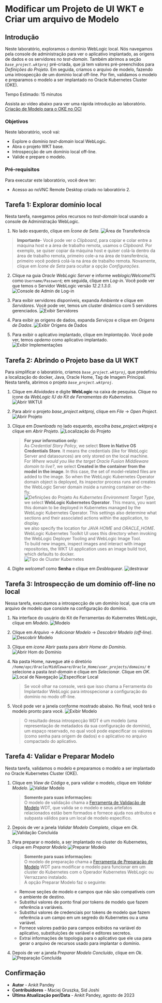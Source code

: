 # Modificar um Projeto de UI WKT e Criar um arquivo de Modelo

## Introdução

Neste laboratório, exploramos o domínio WebLogic local. Nós navegamos pela console de administração para ver o aplicativo implantado, as origens de dados e os servidores no _test-domain_. Também abrimos a seção _`base_project.wktproj`_ pré-criada, que já tem valores pré-preenchidos para _Definições do Projeto_. Em seguida, criamos o arquivo de modelo, fazendo uma introspecção de um domínio local off-line. Por fim, validamos o modelo e preparamos o modelo a ser implantado no Oracle Kubernetes Cluster (OKE).

Tempo Estimado: 15 minutos

Assista ao vídeo abaixo para ver uma rápida introdução ao laboratório. [Criação de Modelo para o OKE no OCI](videohub:1_qdch3qqg)

### Objetivos

Neste laboratório, você vai:

*   Explore o domínio _test-domain_ local WebLogic.
*   Abra o projeto WKT base.
*   Introspecção de um domínio local off-line.
*   Valide e prepare o modelo.

### Pré-requisitos

Para executar este laboratório, você deve ter:

*   Acesso ao noVNC Remote Desktop criado no laboratório 2.

## Tarefa 1: Explorar domínio local

Nesta tarefa, navegamos pelos recursos no _test-domain_ local usando a console de Administração WebLogic.

1.  No lado esquerdo, clique em _Ícone de Seta_. ![Área de Transferência](images/clipboard.png)

> **Importante**\- Você pode ver o _Clipboard_, para copiar e colar entre a máquina host e a área de trabalho remota, usamos o _Clipboard_. Por exemplo, se quiser copiar da máquina host e quiser colá-la dentro da área de trabalho remota, primeiro cole-a na área de transferência, primeiro você poderá colá-la na área de trabalho remota. Novamente, clique em _Ícone de Seta_ para ocultar a opção _Configurações_.

2.  Clique na guia _Oracle WebLogic Server_ e informe _weblogic/Welcome1%_ como `Username/Password`; em seguida, clique em _Log-in_. Você pode ver que temos o Servidor WebLogic versão _12.2.1.3.0_.  
    ![Console de Admin de Log-in](images/login-admin-console.png)
    
3.  Para exibir servidores disponíveis, expanda _Ambiente_ e clique em _Servidores_. Você pode ver, temos um cluster dinâmico com 5 servidores gerenciados. ![Exibir Servidores](images/view-servers.png)
    
4.  Para exibir as origens de dados, expanda _Serviços_ e clique em _Origens de Dados_. ![Exibir Origens de Dados](images/view-datasources.png)
    
5.  Para exibir o aplicativo implantado, clique em _Implantação_. Você pode ver, temos _opdemo_ como aplicativo implantado. ![Exibir Implementações](images/view-deployments.png)
    

## Tarefa 2: Abrindo o Projeto base da UI WKT

Para simplificar o laboratório, criamos _`base_project.wktproj`_, que predefiniu a localização do docker, Java, Oracle Home, Tag de Imagem Principal. Nesta tarefa, abrimos o projeto _`base_project.wktproj`_.

1.  Clique em _Atividades_ e digite **WebLogic** na caixa de pesquisa. Clique no ícone da _WebLogic IU do Kit de Ferramentas do Kubernetes_. ![Abrir WKTUI](images/open-wktui.png)
    
2.  Para abrir o projeto _base\_project.wktproj_, clique em _File_ -> _Open Project_. ![Abrir Projeto](images/open-project.png)
    
3.  Clique em _Downloads_ no lado esquerdo, escolha _base\_project.wktproj_ e clique em _Abrir Projeto_. ![Localização do Projeto](images/project-location.png)
    
    > **For your information only:**  
    > As _Credential Story Policy_, we select **Store in Native OS Credentials Store**. It means the credentials (like for WebLogic Server and datasources) are only stored on the local machine.  
    > For _Where would you like the target Oracle Fusion Middleware domain to live?_, we select **Created in the container from the model in the image**. In this case, the set of model-related files are added to the image. So when the WebLogic Kubernetes Operator domain object is deployed, its inspector process runs and creates the WebLogic Server domain inside a running container on-the-fly.  
    > ![Definições do Projeto](images/project-settings.png) As _Kubernetes Environment Target Type_, we select **WebLogic Kubernetes Operator**. This means, you want this domain to be deployed in Kubernetes managed by the WebLogic Kubernetes Operator. This settings also determine what sections and their associated actions within the application, to display.  
    > we also specify the location for _JAVA HOME_ and _ORACLE\_HOME_. WebLogic Kubernetes Toolkit UI uses this directory when invoking the WebLogic Deployer Tooling and WebLogic Image Tool.  
    > To build new images, inspect images and interact with image repositories, the WKT UI application uses an image build tool, which defaults to docker.  
    > ![Tipo de Cluster Kubernetes](images/kubernetes-cluster-type.png)
    
4.  Digite _welcome1_ como **Senha** e clique em _Desbloquear_. ![destravar](images/unlock.png)
    

## Tarefa 3: Introspecção de um domínio off-line no local

Nessa tarefa, executamos a introspecção de um domínio local, que cria um arquivo de modelo que consiste na configuração do domínio.

1.  Na interface do usuário do Kit de Ferramentas do Kubernetes WebLogic, clique em _Modelo_. ![Modelo](images/click-model.png)
    
2.  Clique em _Arquivo_ -> _Adicionar Modelo_ -> _Descobrir Modelo (off-line)_. ![Descobrir Modelo](images/discover-model.png)
    
3.  Clique em _ícone_ Abrir pasta para abrir _Home do Domínio_. ![Abrir Hom do Domínio](images/open-domain-home.png)
    
4.  Na pasta Home, navegue até o diretório _`/home/opc/Oracle/Middleware/Oracle_Home/user_projects/domains/`_ e selecione a pasta _test-domain_ e clique em _Selecionar_. Clique em _OK_. ![Local de Navegação](images/navigate-location.png) ![Especificar Local](images/specify-location.png)
    
    > Se você olhar na console, verá que isso chama a Ferramenta do Implantador WebLogic para introspecionar a configuração do domínio no modo off-line.
    
5.  Você pode ver a janela conforme mostrado abaixo. No final, você terá o modelo pronto para você. ![Exibir Modelo](images/view-model.png)
    
    > O resultado dessa introspecção WDT é um modelo (uma representação de metadados da sua configuração de domínio), um espaço reservado, no qual você pode especificar os valores (como senha para origem de dados) e o aplicativo no arquivo compactado do aplicativo.
    

## Tarefa 4: Validar e Preparar Modelo

Nesta tarefa, validamos o modelo e preparamos o modelo a ser implantado no Oracle Kubernetes Cluster (OKE).

1.  Clique em _View de Código_ e, para validar o modelo, clique em _Validar Modelo_. ![Validar Modelo](images/validate-model.png)
    
    > **Somente para suas informações:**  
    > O modelo de validação chama a [Ferramenta de Validação de Modelo](https://oracle.github.io/weblogic-deploy-tooling/userguide/tools/validate/) WDT, que valida se o modelo e seus artefatos relacionados estão bem formados e fornece ajuda nos atributos e subpasta válidos para um local de modelo específico.
    
2.  Depois de ver a janela _Validar Modelo Completo_, clique em _Ok_. ![Validação Concluída](images/validate-complete.png)
    
3.  Para preparar o modelo, a ser implantado no cluster do Kubernetes, clique em _Preparar Modelo_ ![Preparar Modelo](images/prepare-model.png)
    
    > **Somente para suas informações:**  
    > O modelo de preparação chama a [Ferramenta de Preparação de Modelo](https://oracle.github.io/weblogic-deploy-tooling/userguide/tools/prepare/) WDT para modificar o modelo para funcionar em um cluster do Kubernetes com o Operador Kubernetes WebLogic ou Verrazzano instalado.  
    > A opção Preparar Modelo faz o seguinte:
    
    *   Remove seções de modelo e campos que não são compatíveis com o ambiente de destino.
    *   Substitui valores de ponto final por tokens de modelo que fazem referência a variáveis.
    *   Substitui valores de credenciais por tokens de modelo que fazem referência a um campo em um segredo do Kubernetes ou a uma variável.
    *   Fornece valores padrão para campos exibidos na variável do aplicativo, substituições de variável e editores secretos.
    *   Extrai informações de topologia para o aplicativo que ele usa para gerar o arquivo de recursos usado para implantar o domínio.
4.  Depois de ver a janela _Preparar Modelo Concluído_, clique em _Ok_. ![Preparação Concluída](images/prepare-complete.png)
    

## Confirmação

*   **Autor** - Ankit Pandey
*   **Contribuidores** - Maciej Gruszka, Sid Joshi
*   **Última Atualização por/Data** - Ankit Pandey, agosto de 2023